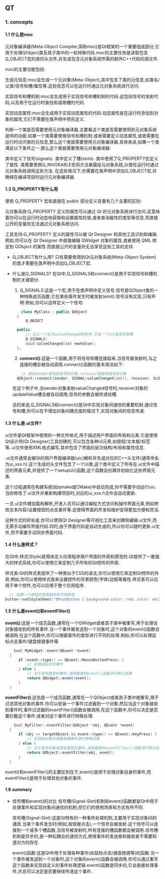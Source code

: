 ## QT

### 1. concepts

#### 1.1 什么是moc
  元对象编译器(Meta-Object Compiler,简称moc)是Qt框架的一个重要组成部分,它用于处理QObject类及其子类中的一些特殊代码.moc的主要任务是读取包含Q_OBJECT宏的类的头文件,并生成包含元对象系统所需的额外C++代码的源文件.

  moc的主要功能包括:

  生成元信息:moc会生成一个元对象(Meta-Object),其中包含了类的元信息,如类名/父类/信号和槽/属性等.这些信息可以在运行时通过元对象系统进行访问.

  实现信号和槽机制:moc会生成用于实现信号和槽机制的代码.这包括信号的发射代码,以及用于在运行时查找和调用槽的代码.

  实现动态属性:moc会生成用于实现动态属性的代码.动态属性是在运行时添加到对象的属性,它们不需要在类声明中预先定义.

  判断一个类是否需要使用元对象编译器,主要看这个类是否需要使用到元对象系统提供的功能.如果一个类需要使用信号和槽机制,或者需要定义动态属性,或者需要在运行时访问类的元信息,那么这个类就需要使用元对象编译器.具体来说,如果一个类满足以下条件之一,那么这个类就需要使用元对象编译器:

  类中定义了信号(signals).
  类中定义了槽(slots).
  类中使用了Q_PROPERTY宏定义了属性.
  类需要使用Q_INVOKABLE宏将方法暴露给元对象系统,以便在运行时通过元对象系统调用这些方法.
  在这些情况下,你需要在类声明中添加Q_OBJECT宏,并确保在编译项目时运行元对象编译器.

#### 1.2 Q_PROPERTY有什么用
  使用 Q_PROPERTY 宏和直接在 public 部分定义变量有几个主要的区别:

  元对象系统:Q_PROPERTY 定义的属性可以通过 Qt 的元对象系统进行访问.这意味着你可以在运行时动态地获取和设置属性的值,或者查询属性的类型等信息.而直接公开的变量则无法通过元对象系统访问.

  工具支持:Q_PROPERTY 定义的属性可以被 Qt Designer 和其他工具识别和编辑.例如,你可以在 Qt Designer 中直接编辑 QWidget 对象的属性,或者使用 QML 绑定到 QObject 的属性.而直接公开的变量则无法享受这些工具的支持.

* Q_OBJECT有什么用?
  只有需要使用到Qt元对象系统(Meta-Object System)的类才需要在类声明中添加Q_OBJECT宏.

* 什么是Q_SIGNALS?
  在Qt中,Q_SIGNALS和connect()是用于实现信号和槽机制的关键部分.

  1. Q_SIGNALS:这是一个宏,用于在类声明中定义信号.信号是QObject类的一种特殊成员函数,它在某些事件发生时被发射(emit).信号没有实现,只有声明.例如,你可以这样定义一个信号:
  ```cpp
      class MyClass : public QObject
    {
        Q_OBJECT

    public:
        // 定义一个名为valueChanged的信号,它有一个int类型的参数
        Q_SIGNALS:
        void valueChanged(int newValue);
    };
  ```
  2. **connect()**:这是一个函数,用于将信号和槽连接起来.当信号被发射时,与之连接的槽会被自动调用.connect()函数的基本用法如下:
  ```cpp
      // 假设sender是发射信号的对象,receiver是接收信号的对象
    QObject::connect(sender, SIGNAL(valueChanged(int)), receiver, SLOT(updateValue(int)));
  ```
  
  在这个例子中,当sender对象发射valueChanged信号时,receiver对象的updateValue槽会被自动调用,信号的参数会被传递给槽.

  总的来说,Q_SIGNALS和connect()是Qt中实现对象间通信的重要机制.通过信号和槽,你可以在不增加对象间耦合度的情况下,实现对象间的信息传递.

#### 1.3 什么是.ui文件?
  ui文件是Qt框架中使用的一种文件格式,用于描述用户界面的布局和元素.它是使用Qt设计师(Qt Designer)工具创建的,可以包含各种UI元素,如按钮/文本框/标签等..ui文件使用XML格式编写,其中包含了界面的层次结构/布局和属性信息.

  .ui文件通常会被Qt的用户界面编译器(uic)解析并生成对应的C++头文件(通常命名为ui_xxx.h).这个生成的头文件包含了一个Ui类,这个类中定义了所有在.ui文件中描述的界面元素,并提供了一个setupUi()函数,这个函数会创建并初始化这些界面元素.

  这个过程通常在构建系统(如qmake或CMake)中自动完成,你不需要手动运行uic.当你修改了.ui文件并重新构建项目时,对应的ui_xxx.h文件会自动更新.

  一旦.ui文件被加载和解析,开发人员可以通过编程方式访问和操作界面元素,例如修改文本内容/设置按钮的点击事件等.这使得界面的开发和维护变得更加方便和灵活.

  这种方式的好处是,你可以使用Qt Designer等可视化工具来创建和编辑.ui文件,而无需手动编写界面代码.同时,由于界面代码是自动生成的,所以你可以随时更新.ui文件,而不需要手动同步界面代码.

#### 1.4 什么是样式？
  在Qt中,样式(Style)是用来定义应用程序用户界面的外观和感觉的.Qt提供了一套强大的样式系统,你可以使用它来定制几乎所有的Qt控件的外观.

  样式表:Qt的样式表提供了一种类似于CSS的语法,你可以使用它来定制Qt控件的外观.例如,你可以使用样式表来设置控件的背景颜色/字体/边框等属性.样式表可以应用于单个控件,也可以应用于整个应用程序.

  ```cpp
    // 设置一个按钮的背景颜色和字体颜色
  button->setStyleSheet("QPushButton { background-color: red; color: white; }");
  ```

#### 1.5 什么是event()和eventFilter()
  **event()**:这是一个成员函数,通常在一个QWidget或者其子类中被重写,用于处理该对象接收到的所有事件.当一个事件被发送到一个对象时,这个对象的event()函数会被调用.在这个函数中,你可以根据事件的类型进行不同的处理.例如,你可以处理鼠标点击事件/键盘按键事件等.

  ```cpp
      bool MyWidget::event(QEvent *event)
    {
        if (event->type() == QEvent::MouseButtonPress) {
            // 处理鼠标点击事件
        } else {
            // 对于其他类型的事件,调用基类的event()函数进行默认处理
            return QWidget::event(event);
        }
    }
  ```
  **eventFilter()**:这也是一个成员函数,通常在一个QObject或者其子类中被重写,用于过滤其他对象的事件.你可以安装一个事件过滤器到一个对象,然后当这个对象接收到事件时,事件过滤器的eventFilter()函数会被调用.在这个函数中,你可以决定是否要拦截这个事件,或者对这个事件进行特殊处理.

  ```cpp
      bool MyFilter::eventFilter(QObject *obj, QEvent *event)
    {
        if (obj == targetObject && event->type() == QEvent::KeyPress) {
            // 对目标对象的键盘按键事件进行特殊处理
        } else {
            // 对于其他对象或其他类型的事件,调用基类的eventFilter()函数进行默认处理
            return QObject::eventFilter(obj, event);
        }
    }
  ```
  event()和eventFilter()的主要区别在于,event()是用于处理对象自身的事件,而eventFilter()是用于处理其他对象的事件.

#### 1.6 summary
* 信号槽和event()的对比
  信号槽(Signal-Slot)机制和event()函数都是Qt中用于处理事件和实现对象间通信的机制,但它们的使用场景和方式有所不同.

  信号槽(Signal-Slot):这是Qt特有的一种事件处理机制,主要用于实现对象间的通信.当某个事件发生时(例如,按钮被点击),一个信号会被发射.这个信号可以连接到一个或多个槽函数,当信号被发射时,所有连接的槽函数都会被调用.信号槽机制是异步的,是一种松耦合的通信方式,使得事件的发送者和接收者不需要知道对方的存在.

  event()函数:这是Qt中用于处理各种事件(如鼠标点击/键盘按键等)的函数.当一个事件被发送到一个对象时,这个对象的event()函数会被调用.你可以通过重写这个函数来实现自定义的事件处理逻辑.event()函数是同步的,它会直接处理事件,并且可以决定是否要继续传递这个事件.


